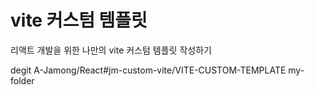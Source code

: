# vite 커스텀 템플릿

리액트 개발을 위한 나만의 vite 커스텀 템플릿 작성하기

degit A-Jamong/React#jm-custom-vite/VITE-CUSTOM-TEMPLATE my-folder